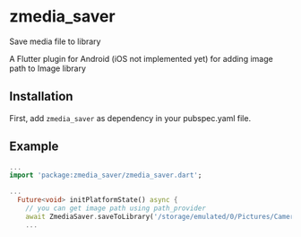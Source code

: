 # zmedia_saver

Save media file to library

A Flutter plugin for Android (iOS not implemented yet) for adding image path to Image library

## Installation

First, add ```zmedia_saver``` as dependency in your pubspec.yaml file.

## Example

```dart
...
import 'package:zmedia_saver/zmedia_saver.dart';

...
  Future<void> initPlatformState() async {
    // you can get image path using path_provider
    await ZmediaSaver.saveToLibrary('/storage/emulated/0/Pictures/CameraApp/1566620744553.png');
    ...
```
